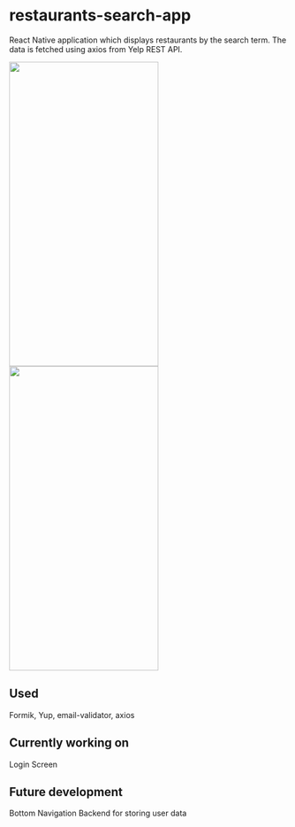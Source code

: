 # restaurants-search-app
React Native application which displays restaurants by the search term. The data is fetched using axios from Yelp REST API.
<div>
<img src='https://user-images.githubusercontent.com/113639298/194098004-2742f9ad-6550-4597-bbaa-520036a005ae.jpg' height=550 width=270/>
<img src='https://user-images.githubusercontent.com/113639298/194098118-b37debb3-85b9-42b6-b901-4a4827d4a221.jpg' height=550 width=270/>
</div>
<h2>Used</h2>
Formik, Yup, email-validator, axios
<h2>Currently working on</h2> 
Login Screen
<h2>Future development</h2>
Bottom Navigation
Backend for storing user data
